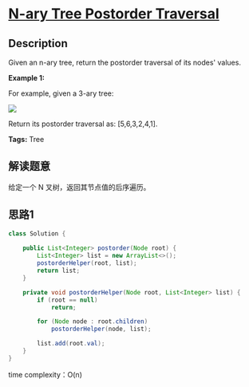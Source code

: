 # [N-ary Tree Postorder Traversal][title]

## Description

Given an n-ary tree, return the postorder traversal of its nodes' values.

**Example 1:**

For example, given a 3-ary tree:


![](https://ws1.sinaimg.cn/large/0062R7s4gy1fxvp285ibrj30lp0dy0ta.jpg)

Return its postorder traversal as: [5,6,3,2,4,1].


**Tags:** Tree

## 解读题意
给定一个 N 叉树，返回其节点值的后序遍历。

## 思路1 


```java
class Solution {
   
    public List<Integer> postorder(Node root) {
        List<Integer> list = new ArrayList<>();
        postorderHelper(root, list);
        return list;
    }

    private void postorderHelper(Node root, List<Integer> list) {
        if (root == null)
            return;

        for (Node node : root.children)
            postorderHelper(node, list);

        list.add(root.val);
    }
}
```

time complexity：O(n)


[title]: https://leetcode.com/problems/n-ary-tree-postorder-traversal/
